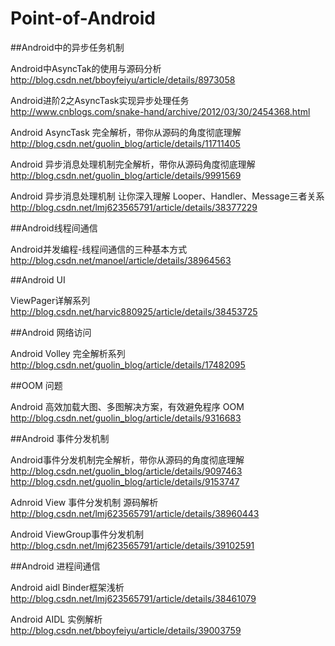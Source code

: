 Point-of-Android
================

##Android中的异步任务机制

Android中AsyncTak的使用与源码分析<br>
http://blog.csdn.net/bboyfeiyu/article/details/8973058

Android进阶2之AsyncTask实现异步处理任务<br>
http://www.cnblogs.com/snake-hand/archive/2012/03/30/2454368.html

Android AsyncTask 完全解析，带你从源码的角度彻底理解<br>
http://blog.csdn.net/guolin_blog/article/details/11711405

Android 异步消息处理机制完全解析，带你从源码角度彻底理解<br>
http://blog.csdn.net/guolin_blog/article/details/9991569

Android 异步消息处理机制 让你深入理解 Looper、Handler、Message三者关系<br>
http://blog.csdn.net/lmj623565791/article/details/38377229




##Android线程间通信

Android并发编程-线程间通信的三种基本方式<br>
http://blog.csdn.net/manoel/article/details/38964563




##Android UI

ViewPager详解系列<br>
http://blog.csdn.net/harvic880925/article/details/38453725




##Android 网络访问

Android Volley 完全解析系列<br>
http://blog.csdn.net/guolin_blog/article/details/17482095




##OOM 问题

Android 高效加载大图、多图解决方案，有效避免程序 OOM<br>
http://blog.csdn.net/guolin_blog/article/details/9316683




##Android 事件分发机制

Android事件分发机制完全解析，带你从源码的角度彻底理解<br>
http://blog.csdn.net/guolin_blog/article/details/9097463
http://blog.csdn.net/guolin_blog/article/details/9153747

Adnroid View 事件分发机制 源码解析<br>
http://blog.csdn.net/lmj623565791/article/details/38960443

Android ViewGroup事件分发机制<br>
http://blog.csdn.net/lmj623565791/article/details/39102591





##Android 进程间通信

Android aidl Binder框架浅析<br>
http://blog.csdn.net/lmj623565791/article/details/38461079

Android AIDL 实例解析<br>
http://blog.csdn.net/bboyfeiyu/article/details/39003759








